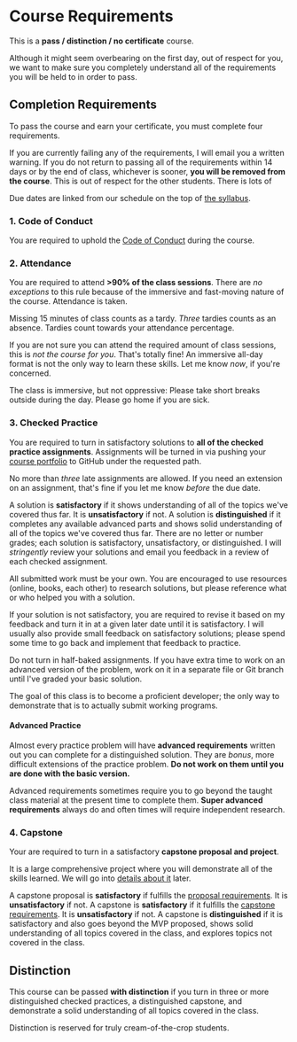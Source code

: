 # Course Requirements

This is a **pass / distinction / no certificate** course.

Although it might seem overbearing on the first day, out of respect for you, we want to make sure you completely understand all of the requirements you will be held to in order to pass.

## Completion Requirements

To pass the course and earn your certificate, you must complete four requirements.

If you are currently failing any of the requirements, I will email you a written warning.
If you do not return to passing all of the requirements within 14 days or by the end of class, whichever is sooner, **you will be removed from the course**.
This is out of respect for the other students.
There is lots of

Due dates are linked from our schedule on the top of [the syllabus](/).

### 1. Code of Conduct

You are required to uphold the [Code of Conduct](/notes/course-conduct.md) during the course.

### 2. Attendance

You are required to attend **>90% of the class sessions**.
There are _no exceptions_ to this rule because of the immersive and fast-moving nature of the course.
Attendance is taken.

Missing 15 minutes of class counts as a tardy.
_Three_ tardies counts as an absence.
Tardies count towards your attendance percentage.

If you are not sure you can attend the required amount of class sessions, this is _not the course for you_.
That's totally fine!
An immersive all-day format is not the only way to learn these skills.
Let me know _now_, if you're concerned.

The class is immersive, but not oppressive:
Please take short breaks outside during the day.
Please go home if you are sick.

### 3. Checked Practice

You are required to turn in satisfactory solutions to **all of the checked practice assignments**.
Assignments will be turned in via pushing your [course portfolio](/notes/course-portfolio.md) to GitHub under the requested path.

No more than _three_ late assignments are allowed.
If you need an extension on an assignment, that's fine if you let me know _before_ the due date.

A solution is **satisfactory** if it shows understanding of all of the topics we've covered thus far.
It is **unsatisfactory** if not.
A solution is **distinguished** if it completes any available advanced parts and shows solid understanding of all of the topics we've covered thus far.
There are no letter or number grades;
each solution is satisfactory, unsatisfactory, or distinguished.
I will _stringently_ review your solutions and email you feedback in a review of each checked assignment.

All submitted work must be your own.
You are encouraged to use resources (online, books, each other) to research solutions, but please reference what or who helped you with a solution.

If your solution is not satisfactory, you are required to revise it based on my feedback and turn it in at a given later date until it is satisfactory.
I will usually also provide small feedback on satisfactory solutions;
please spend some time to go back and implement that feedback to practice.

Do not turn in half-baked assignments.
If you have extra time to work on an advanced version of the problem, work on it in a separate file or Git branch until I've graded your basic solution.

The goal of this class is to become a proficient developer;
the only way to demonstrate that is to actually submit working programs.

#### Advanced Practice

Almost every practice problem will have **advanced requirements** written out you can complete for a distinguished solution.
They are _bonus_, more difficult extensions of the practice problem.
**Do not work on them until you are done with the basic version.**

Advanced requirements sometimes require you to go beyond the taught class material at the present time to complete them.
**Super advanced requirements** always do and often times will require independent research.

### 4. Capstone

Your are required to turn in a satisfactory **capstone proposal and project**.

It is a large comprehensive project where you will demonstrate all of the skills learned.
We will go into [details about it](/notes/capstone-intro.md) later.

A capstone proposal is **satisfactory** if fulfills the [proposal requirements](/notes/capstone-proposal.md#requirements).
It is **unsatisfactory** if not.
A capstone is **satisfactory** if it fulfills the [capstone requirements](/notes/capstone-intro.md#requirements).
It is **unsatisfactory** if not.
A capstone is **distinguished** if it is satisfactory and also goes beyond the MVP proposed, shows solid understanding of all topics covered in the class, and explores topics not covered in the class.

## Distinction

This course can be passed **with distinction** if you turn in three or more distinguished checked practices, a distinguished capstone, and demonstrate a solid understanding of all topics covered in the class.

Distinction is reserved for truly cream-of-the-crop students.

